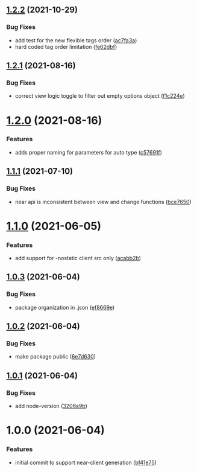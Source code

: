 ## [1.2.2](https://github.com/shipsgold/open-rpc-near-client-generator/compare/1.2.1...1.2.2) (2021-10-29)


### Bug Fixes

* add test for the new flexible tags order ([ac7fa3a](https://github.com/shipsgold/open-rpc-near-client-generator/commit/ac7fa3a689b4ab1ed80f68013c92b8d730639b25))
* hard coded tag order limitation ([fe62dbf](https://github.com/shipsgold/open-rpc-near-client-generator/commit/fe62dbf2a8ffbaebbfd9e926367e38b74e194b8a))

## [1.2.1](https://github.com/shipsgold/open-rpc-near-client-generator/compare/1.2.0...1.2.1) (2021-08-16)


### Bug Fixes

* correct view logic toggle to filter out empty options object ([f1c224e](https://github.com/shipsgold/open-rpc-near-client-generator/commit/f1c224ebc0351c146743d456cb3a5d39035e91c0))

# [1.2.0](https://github.com/shipsgold/open-rpc-near-client-generator/compare/1.1.1...1.2.0) (2021-08-16)


### Features

* adds proper naming for parameters for auto type ([c57691f](https://github.com/shipsgold/open-rpc-near-client-generator/commit/c57691f8b78b8a4accbfd418a8db2c56955de3a8))

## [1.1.1](https://github.com/shipsgold/open-rpc-near-client-generator/compare/1.1.0...1.1.1) (2021-07-10)


### Bug Fixes

* near api is inconsistent between view and change functions ([bce7650](https://github.com/shipsgold/open-rpc-near-client-generator/commit/bce765060dd0243b1a9568ecffd0dc243c5bece1))

# [1.1.0](https://github.com/shipsgold/open-rpc-near-client-generator/compare/1.0.3...1.1.0) (2021-06-05)


### Features

* add support for -nostatic client src only ([acabb2b](https://github.com/shipsgold/open-rpc-near-client-generator/commit/acabb2be13e8453aa6dc830023630f29e47292cd))

## [1.0.3](https://github.com/shipsgold/open-rpc-near-client-generator/compare/1.0.2...1.0.3) (2021-06-04)


### Bug Fixes

* package organization in .json ([ef8669e](https://github.com/shipsgold/open-rpc-near-client-generator/commit/ef8669ec91b8898c99a478dc4e6e6fe6af572f2f))

## [1.0.2](https://github.com/shipsgold/open-rpc-near-client-generator/compare/1.0.1...1.0.2) (2021-06-04)


### Bug Fixes

* make package public ([6e7d630](https://github.com/shipsgold/open-rpc-near-client-generator/commit/6e7d630a821f398756c13b01c6457a649176d094))

## [1.0.1](https://github.com/shipsgold/open-rpc-near-client-generator/compare/1.0.0...1.0.1) (2021-06-04)


### Bug Fixes

* add node-version ([3206a9b](https://github.com/shipsgold/open-rpc-near-client-generator/commit/3206a9b9834c21f9e7cfea195be65cc3d9e0245b))

# 1.0.0 (2021-06-04)


### Features

* initial commit to support near-client generation ([bf41e75](https://github.com/shipsgold/open-rpc-near-client-generator/commit/bf41e7525f0de578dbc760db3104c93f634460df))
